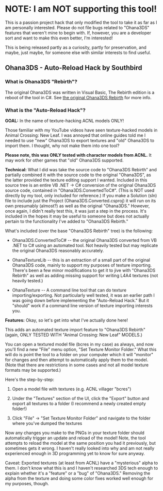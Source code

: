 # NOTE: I am **NOT supporting** this tool!

This is a passion project hack that only modified the tool to take it as far as I am personally interested. Please do not file bugs related to "Ohana3DS" features that weren't mine to begin with. If, however, you are a developer sort and want to make this even better, I'm interested!

This is being released partly as a curiosity, partly for preservation, and maybe, just maybe, for someone else with similar interests to find useful.

## **Ohana3DS - Auto-Reload Hack by Southbird**

### **What is Ohana3DS "Rebirth"?**

The original Ohana3DS was written in Visual Basic, The Rebirth edition is a reboot of the tool in C#. See [the original Ohana3DS Rebirth](https://github.com/gdkchan/Ohana3DS-Rebirth) for more info.

### **What is the "Auto-Reload Hack"?**

**GOAL:** In the name of texture-hacking ACNL models ONLY!

Those familiar with my YouTube videos have seen texture-hacked models in Animal Crossing: New Leaf. I was annoyed that online guides told me I needed to use "new" Ohana3DS to export textures and "old" Ohana3DS to import them. I thought, why not make them into one tool?

**Please note, this was ONLY tested with character models from ACNL.** It may work for other games that "old" Ohana3DS supported.

**Technical:** What I did was take the source code to "Ohana3DS Rebirth" and partially combined it with the source code to the original "Ohana3DS", as the latter provided the texture editing support I wanted. Included in this source tree is an entire VB .NET -> C# conversion of the original Ohana3DS source code, contained in "Ohana3DS.ConvertedToC#". (This is NOT used directly by my tool, only included for reference.) If you make a Solution (sln) file to include just the Project (Ohana3DS.Converted.csproj) it will run on its own presumably (almost?) as well as the original "Ohana3DS." However, once again, I didn't really test this, it was just a step in the process. It's included in the hopes it may be useful to someone but does not actually pertain to the functionality I've added to "Ohana3DS Rebirth."

What's included (over the base "Ohana3DS Rebirth" tree) is the following:

- Ohana3DS.ConvertedToC# -- the original Ohana3DS converted from VB .NET to C# using an automated tool. Not heavily tested but may replicate the original Ohana3DS reasonably accurately.

- OhanaTextureLib -- this is an extraction of a small part of the original Ohana3DS code, mainly to support my purposes of texture importing. There's been a few minor modifications to get it to jive with "Ohana3DS Rebirth" as well as adding missing support for writing L4A4 textures (not heavily tested.)

- OhanaTexture -- A command line tool that can do texture importing/exporting. Not particularly well tested, it was an earlier path I was going down before implementing the "Auto-Reload Hack." But it "should" work if a command line version of texture importing interests you.

**Features:** Okay, so let's get into what I've actually done here!

This adds an automated texture import feature to "Ohana3DS Rebirth" (again, ONLY TESTED WITH "Animal Crossing: New Leaf" MODELS.)

You can open a textured model file (bcres in my case) as always, and now you'll find a new "File" menu option, "Set Texture Monitor Folder." What this will do is point the tool to a folder on your computer which it will "monitor" for changes and then attempt to automatically apply them to the model. (Note that there are restrictions in some cases and not all model texture formats may be supported.)

Here's the step-by-step:

1. Open a model file with textures (e.g. ACNL villager "bcres")

2. Under the "Textures" section of the UI, click the "Export" button and export all textures to a folder (I recommend a newly created empty folder!)

3. Click "File" -> "Set Texture Monitor Folder" and navigate to the folder where you've dumped the textures

Now any changes you make to the PNGs in your texture folder should automatically trigger an update and reload of the model! Note, the tool attempts to reload the model at the same position you had it previously, but sometimes gets it wrong. I haven't really looked into why and am not really experienced enough in 3D programming yet to know for sure anyway.

Caveat: Exported textures (at least from ACNL) have a "mysterious" alpha to them. I don't know what this is and I haven't researched 3DS tech enough to explain whether it's a "feature" or a "bug" of "Ohana3DS." Removing the alpha from the texture and doing some color fixes worked well enough for my purposes, though.

